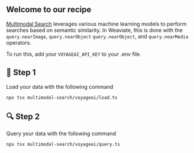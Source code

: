 ## Welcome to our recipe

[Multimodal Search](https://weaviate.io/blog/vector-search-explained) leverages various machine learning models to perform searches based on semantic similarity. In Weaviate, this is done with the `query.nearImage`, `query.nearObject` `query.nearObject`, and `query.nearMedia` operators.

To run this, add your `VOYAGEAI_API_KEY` to your .env file. 

## 🌱 Step 1
Load your data with the following command


```bash
npx tsx multimodal-search/voyageai/load.ts
```

## 🔍 Step 2
Query your data with the following command

```bash
npx tsx multimodal-search/voyageai/query.ts
```
